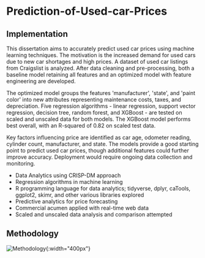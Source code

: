 # Prediction-of-Used-car-Prices

## Implementation

This dissertation aims to accurately predict used car prices using machine learning techniques. The motivation is the increased demand for used cars due to new car shortages and high prices. A dataset of used car listings from Craigslist is analyzed. After data cleaning and pre-processing, both a baseline model retaining all features and an optimized model with feature engineering are developed. 

The optimized model groups the features 'manufacturer', 'state', and 'paint color' into new attributes representing maintenance costs, taxes, and depreciation. Five regression algorithms - linear regression, support vector regression, decision tree, random forest, and XGBoost - are tested on scaled and unscaled data for both models. The XGBoost model performs best overall, with an R-squared of 0.82 on scaled test data. 

Key factors influencing price are identified as car age, odometer reading, cylinder count, manufacturer, and state. The models provide a good starting point to predict used car prices, though additional features could further improve accuracy. Deployment would require ongoing data collection and monitoring.


<ul> 
  <li>Data Analytics using CRISP-DM approach</li>
  <li>Regression algorithms in machine learning</li>
  <li>R programming language for data analytics; tidyverse, dplyr, caTools, ggplot2, skimr, and other various libraries explored</li>
  <li>Predictive analytics for price forecasting</li>
  <li>Commercial acumen applied with real-time web data</li>
  <li>Scaled and unscaled data analysis and comparison attempted</li>
</ul> 

## Methodology
![Methodology](https://github.com/vishwanathspring22/Prediction-of-Used-car-Prices/assets/125931190/eb4a6b5f-5f71-4659-b724-d1593c4b9e89){:width="400px"}

</body>
</html>
